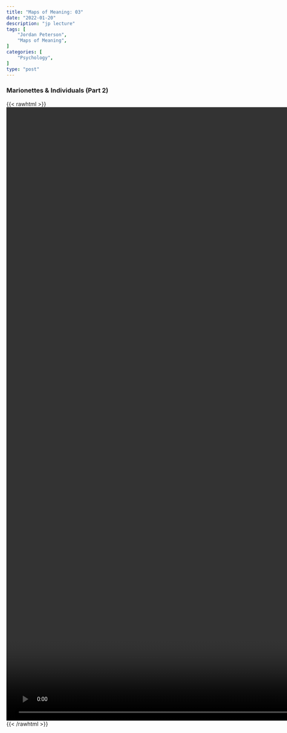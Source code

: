 ```yaml
---
title: "Maps of Meaning: 03"
date: "2022-01-20"
description: "jp lecture"
tags: [
    "Jordan Peterson",
    "Maps of Meaning",
]
categories: [
    "Psychology",
]
type: "post"
---
```

### Marionettes & Individuals (Part 2)
{{< rawhtml >}}
    <video style="height:40vh;width:auto" overflow="hidden" controls>
        <source src="https://lectures.dev00ps.com/maps-of-meaning/2017_Maps_of_Meaning_03_-_Marionettes_and_Individuals__8Part_2_9.mp4" type="video/mp4"> 
    </video>
{{< /rawhtml >}}